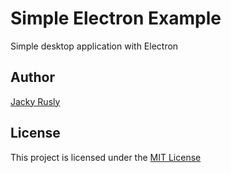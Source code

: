 # Simple Electron Example

Simple desktop application with Electron

## Author
[Jacky Rusly](https://www.jackyrusly.com)

## License
This project is licensed under the [MIT License](https://opensource.org/licenses/MIT)
